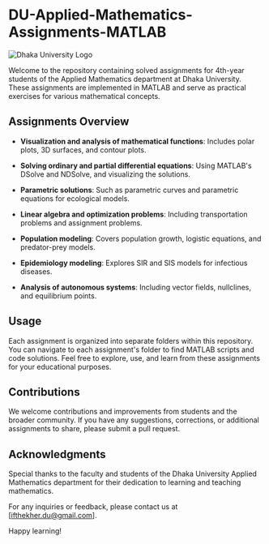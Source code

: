 # DU-Applied-Mathematics-Assignments-MATLAB

![Dhaka University Logo]([https://example.com/du_logo.png](https://www.duir.ac.bd/wp-content/uploads/2016/03/DU-logo-768x431.jpg))

Welcome to the repository containing solved assignments for 4th-year students of the Applied Mathematics department at Dhaka University. These assignments are implemented in MATLAB and serve as practical exercises for various mathematical concepts.

## Assignments Overview

- **Visualization and analysis of mathematical functions**: Includes polar plots, 3D surfaces, and contour plots.

- **Solving ordinary and partial differential equations**: Using MATLAB's DSolve and NDSolve, and visualizing the solutions.

- **Parametric solutions**: Such as parametric curves and parametric equations for ecological models.

- **Linear algebra and optimization problems**: Including transportation problems and assignment problems.

- **Population modeling**: Covers population growth, logistic equations, and predator-prey models.

- **Epidemiology modeling**: Explores SIR and SIS models for infectious diseases.

- **Analysis of autonomous systems**: Including vector fields, nullclines, and equilibrium points.

## Usage

Each assignment is organized into separate folders within this repository. You can navigate to each assignment's folder to find MATLAB scripts and code solutions. Feel free to explore, use, and learn from these assignments for your educational purposes.

## Contributions

We welcome contributions and improvements from students and the broader community. If you have any suggestions, corrections, or additional assignments to share, please submit a pull request.

## Acknowledgments

Special thanks to the faculty and students of the Dhaka University Applied Mathematics department for their dedication to learning and teaching mathematics.

For any inquiries or feedback, please contact us at [ifthekher.du@gmail.com].

Happy learning!

